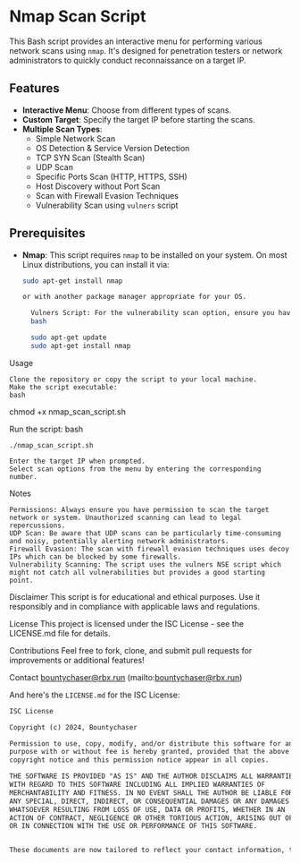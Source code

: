 # Nmap Scan Script

This Bash script provides an interactive menu for performing various network scans using `nmap`. It's designed for penetration testers or network administrators to quickly conduct reconnaissance on a target IP.

## Features
- **Interactive Menu**: Choose from different types of scans.
- **Custom Target**: Specify the target IP before starting the scans.
- **Multiple Scan Types**:
  - Simple Network Scan
  - OS Detection & Service Version Detection
  - TCP SYN Scan (Stealth Scan)
  - UDP Scan
  - Specific Ports Scan (HTTP, HTTPS, SSH)
  - Host Discovery without Port Scan
  - Scan with Firewall Evasion Techniques
  - Vulnerability Scan using `vulners` script

## Prerequisites
- **Nmap**: This script requires `nmap` to be installed on your system. On most Linux distributions, you can install it via:
  ```bash
  sudo apt-get install nmap

  or with another package manager appropriate for your OS.

    Vulners Script: For the vulnerability scan option, ensure you have the vulners script installed or updated within nmap. You might need to update nmap:
    bash

    sudo apt-get update
    sudo apt-get install nmap


Usage

    Clone the repository or copy the script to your local machine.
    Make the script executable:
    bash

chmod +x nmap_scan_script.sh

Run the script:
bash

    ./nmap_scan_script.sh

    Enter the target IP when prompted.
    Select scan options from the menu by entering the corresponding number.


Notes

    Permissions: Always ensure you have permission to scan the target network or system. Unauthorized scanning can lead to legal repercussions.
    UDP Scan: Be aware that UDP scans can be particularly time-consuming and noisy, potentially alerting network administrators.
    Firewall Evasion: The scan with firewall evasion techniques uses decoy IPs which can be blocked by some firewalls.
    Vulnerability Scanning: The script uses the vulners NSE script which might not catch all vulnerabilities but provides a good starting point.


Disclaimer
This script is for educational and ethical purposes. Use it responsibly and in compliance with applicable laws and regulations.

License
This project is licensed under the ISC License - see the LICENSE.md file for details.

Contributions
Feel free to fork, clone, and submit pull requests for improvements or additional features!

Contact
bountychaser@rbx.run (mailto:bountychaser@rbx.run)


And here's the `LICENSE.md` for the ISC License:

```markdown
ISC License

Copyright (c) 2024, Bountychaser

Permission to use, copy, modify, and/or distribute this software for any
purpose with or without fee is hereby granted, provided that the above
copyright notice and this permission notice appear in all copies.

THE SOFTWARE IS PROVIDED "AS IS" AND THE AUTHOR DISCLAIMS ALL WARRANTIES
WITH REGARD TO THIS SOFTWARE INCLUDING ALL IMPLIED WARRANTIES OF
MERCHANTABILITY AND FITNESS. IN NO EVENT SHALL THE AUTHOR BE LIABLE FOR
ANY SPECIAL, DIRECT, INDIRECT, OR CONSEQUENTIAL DAMAGES OR ANY DAMAGES
WHATSOEVER RESULTING FROM LOSS OF USE, DATA OR PROFITS, WHETHER IN AN
ACTION OF CONTRACT, NEGLIGENCE OR OTHER TORTIOUS ACTION, ARISING OUT OF
OR IN CONNECTION WITH THE USE OR PERFORMANCE OF THIS SOFTWARE.


These documents are now tailored to reflect your contact information, the current year, your name, and the ISC License.
